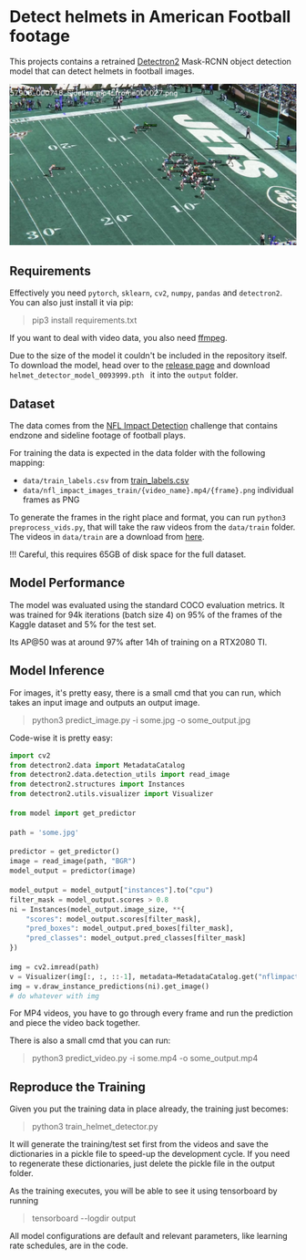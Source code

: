 # Detect helmets in American Football footage 

This projects contains a retrained [Detectron2](https://github.com/facebookresearch/detectron2) Mask-RCNN object detection model that can detect helmets in football images.

![detected helmets](detected.png)

## Requirements

Effectively you need `pytorch`, `sklearn`, `cv2`, `numpy`, `pandas` and `detectron2`.   
You can also just install it via pip:

> pip3 install requirements.txt

If you want to deal with video data, you also need [ffmpeg](https://ffmpeg.org/download.html).

Due to the size of the model it couldn't be included in the repository itself. 
To download the model, head over to the [release page](https://github.com/thomasjungblut/football-helmet-detector/releases/tag/v1) and download `helmet_detector_model_0093999.pth
` it into the `output` folder. 

## Dataset

The data comes from the [NFL Impact Detection](https://www.kaggle.com/c/nfl-impact-detection) challenge that contains endzone and sideline footage of football plays. 

For training the data is expected in the data folder with the following mapping:
*  `data/train_labels.csv` from [train_labels.csv](https://www.kaggle.com/c/nfl-impact-detection/data?select=train_labels.csv)
*  `data/nfl_impact_images_train/{video_name}.mp4/{frame}.png` individual frames as PNG

To generate the frames in the right place and format, you can run `python3 preprocess_vids.py`, that will take the raw videos from the `data/train` folder. The videos in `data/train` are a download from [here](https://www.kaggle.com/c/nfl-impact-detection/data?select=train).

!!! Careful, this requires 65GB of disk space for the full dataset. 

## Model Performance

The model was evaluated using the standard COCO evaluation metrics. 
It was trained for 94k iterations (batch size 4) on 95% of the frames of the Kaggle dataset and 5% for the test set. 

Its AP@50 was at around 97% after 14h of training on a RTX2080 TI.

## Model Inference

For images, it's pretty easy, there is a small cmd that you can run, which takes an input image and outputs an output image. 

> python3 predict_image.py -i some.jpg -o some_output.jpg

Code-wise it is pretty easy:

```python
import cv2
from detectron2.data import MetadataCatalog
from detectron2.data.detection_utils import read_image
from detectron2.structures import Instances
from detectron2.utils.visualizer import Visualizer

from model import get_predictor

path = 'some.jpg'

predictor = get_predictor()
image = read_image(path, "BGR")
model_output = predictor(image)

model_output = model_output["instances"].to("cpu")
filter_mask = model_output.scores > 0.8
ni = Instances(model_output.image_size, **{
    "scores": model_output.scores[filter_mask],
    "pred_boxes": model_output.pred_boxes[filter_mask],
    "pred_classes": model_output.pred_classes[filter_mask]
})

img = cv2.imread(path)
v = Visualizer(img[:, :, ::-1], metadata=MetadataCatalog.get("nflimpact"))
img = v.draw_instance_predictions(ni).get_image()
# do whatever with img
```

For MP4 videos, you have to go through every frame and run the prediction and piece the video back together.
  
There is also a small cmd that you can run:

> python3 predict_video.py -i some.mp4 -o some_output.mp4

## Reproduce the Training

Given you put the training data in place already, the training just becomes:

> python3 train_helmet_detector.py

It will generate the training/test set first from the videos and save the dictionaries in a pickle file to speed-up the development cycle. If you need to regenerate these dictionaries, just delete the pickle file in the output folder.

As the training executes, you will be able to see it using tensorboard by running 

> tensorboard --logdir output 

All model configurations are default and relevant parameters, like learning rate schedules, are in the code.